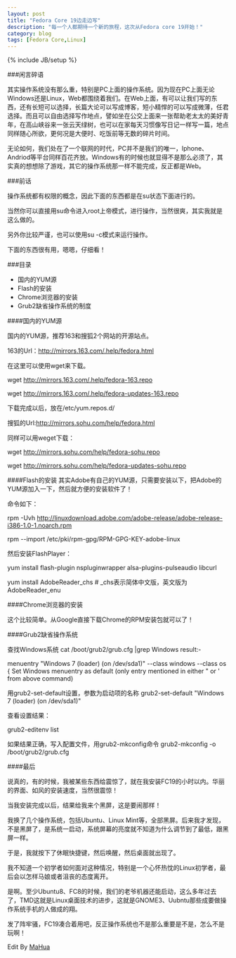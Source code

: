 ```yaml
---
layout: post
title: "Fedora Core 19边走边写"
description: "每一个人都期待一个新的旅程，这次从Fedora core 19开始！"
category: blog 
tags: [Fedora Core,Linux]
---
```

{% include JB/setup %}

###闲言碎语


其实操作系统没有那么重，特别是PC上面的操作系统。因为现在PC上面无论Windows还是Linux，Web都围绕着我们。在Web上面，有可以让我们写的东西，还有长短可以选择，长篇大论可以写成博客，短小精悍的可以写成微薄，任君选择。而且可以自由选择写作地点，譬如坐在公交上面来一张帮助老太太的美好青年，在高山峡谷来一张云天绿树，也可以在家每天习惯像写日记一样写一篇，地点同样随心所欲，更何况是大便时、吃饭前等无数的碎片时间。

无论如何，我们处在了一个联网的时代，PC并不是我们的唯一，Iphone、Andriod等平台同样百花齐放。Windows有的时候也就显得不是那么必须了，其实真的想想除了游戏，其它的操作系统那一样不能完成，反正都是Web。

###前话

操作系统都有权限的概念，因此下面的东西都是在su状态下面进行的。

当然你可以直接用su命令进入root上帝模式，进行操作，当然很爽，其实我就是这么做的。

另外你比较严谨，也可以使用su -c模式来运行操作。

下面的东西很有用，嗯嗯，仔细看！

###目录

* 国内的YUM源
* Flash的安装
* Chrome浏览器的安装
* Grub2缺省操作系统的制度


####国内的YUM源

国内的YUM源，推荐163和搜狐2个网站的开源站点。

163的Url：http://mirrors.163.com/.help/fedora.html

在这里可以使用wget来下载。


wget http://mirrors.163.com/.help/fedora-163.repo

wget http://mirrors.163.com/.help/fedora-updates-163.repo

下载完成以后，放在/etc/yum.repos.d/

搜狐的Url:http://mirrors.sohu.com/help/fedora.html

同样可以用weget下载：

wget http://mirrors.sohu.com/help/fedora-sohu.repo

wget http://mirrors.sohu.com/help/fedora-updates-sohu.repo

####Flash的安装
其实Adobe有自己的YUM源，只需要安装以下，把Adobe的YUM源加入一下，然后就方便的安装软件了！

命令如下：

rpm -Uvh http://linuxdownload.adobe.com/adobe-release/adobe-release-i386-1.0-1.noarch.rpm

rpm --import /etc/pki/rpm-gpg/RPM-GPG-KEY-adobe-linux

然后安装FlashPlayer：

yum install flash-plugin nspluginwrapper alsa-plugins-pulseaudio libcurl

yum install AdobeReader_chs # _chs表示简体中文版，英文版为AdobeReader_enu

####Chrome浏览器的安装

这个比较简单。从Google直接下载Chrome的RPM安装包就可以了！



####Grub2缺省操作系统

查找Windows系统
cat /boot/grub2/grub.cfg |grep Windows
result:-

menuentry "Windows 7 (loader) (on /dev/sda1)" --class windows --class os {
Set Windows menuentry as default (only entry mentioned in either " or ' from above command)

用grub2-set-default设置，参数为启动项的名称
grub2-set-default "Windows 7 (loader) (on /dev/sda1)"

查看设置结果：

grub2-editenv list

如果结果正确，写入配置文件，用grub2-mkconfig命令
grub2-mkconfig -o /boot/grub2/grub.cfg

####最后

说真的，有的时候，我被某些东西给震惊了，就在我安装FC19的小时以内。华丽的界面、如风的安装速度，当然很震惊！

当我安装完成以后，结果给我来个黑屏，这是要闹那样！

我换了几个操作系统，包括Ubuntu、Linux Mint等，全部黑屏。后来我才发现，不是黑屏了，是系统一启动，系统屏幕的亮度就不知道为什么调节到了最低，跟黑屏一样。

于是，我就按下了休眠快捷键，然后唤醒，然后桌面就出现了。

我不知道一个初学者如何面对这种情况，特别是一个心怀热忱的Linux初学者，最后会以怎样马娘或者沮丧的态度离开。

是啊。至少Ubuntu8、FC8的时候，我们的老爷机器还能启动，这么多年过去了，TMD这就是Linux桌面技术的进步，这就是GNOME3、Uubntu那些成要做操作系统手机的人做成的翔。

发了阵牢骚，FC19凑合着用吧，反正操作系统也不是那么重要是不是，怎么不是玩啊！


Edit By [MaHua](http://mahua.jser.me)
